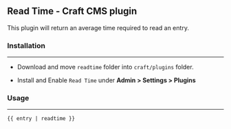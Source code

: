 ## Read Time - Craft CMS plugin

This plugin will return an average time required to read an entry.

### Installation
---
* Download and move `readtime` folder into `craft/plugins` folder.

* Install and Enable `Read Time` under **Admin > Settings > Plugins**

### Usage
---
` {{ entry | readtime }} `

